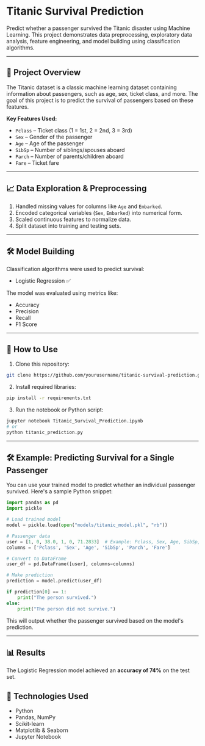 # Titanic Survival Prediction

Predict whether a passenger survived the Titanic disaster using Machine Learning. This project demonstrates data preprocessing, exploratory data analysis, feature engineering, and model building using classification algorithms.

---

## 🚀 Project Overview

The Titanic dataset is a classic machine learning dataset containing information about passengers, such as age, sex, ticket class, and more. The goal of this project is to predict the survival of passengers based on these features.

**Key Features Used:**

* `Pclass` – Ticket class (1 = 1st, 2 = 2nd, 3 = 3rd)
* `Sex` – Gender of the passenger
* `Age` – Age of the passenger
* `SibSp` – Number of siblings/spouses aboard
* `Parch` – Number of parents/children aboard
* `Fare` – Ticket fare

---

## 📈 Data Exploration & Preprocessing

1. Handled missing values for columns like `Age` and `Embarked`.
2. Encoded categorical variables (`Sex`, `Embarked`) into numerical form.
3. Scaled continuous features to normalize data.
4. Split dataset into training and testing sets.

---

## 🛠️ Model Building

Classification algorithms were used to predict survival:

* Logistic Regression ✅

The model was evaluated using metrics like:

* Accuracy
* Precision
* Recall
* F1 Score

---

## 📝 How to Use

1. Clone this repository:

```bash
git clone https://github.com/yourusername/titanic-survival-prediction.git
```

2. Install required libraries:

```bash
pip install -r requirements.txt
```

3. Run the notebook or Python script:

```bash
jupyter notebook Titanic_Survival_Prediction.ipynb
# or
python titanic_prediction.py
```

---

## 🛠️ Example: Predicting Survival for a Single Passenger

You can use your trained model to predict whether an individual passenger survived. Here's a sample Python snippet:

```python
import pandas as pd
import pickle

# Load trained model
model = pickle.load(open("models/titanic_model.pkl", "rb"))

# Passenger data
user = [1, 0, 38.0, 1, 0, 71.2833]  # Example: Pclass, Sex, Age, SibSp, Parch, Fare
columns = ['Pclass', 'Sex', 'Age', 'SibSp', 'Parch', 'Fare']

# Convert to DataFrame
user_df = pd.DataFrame([user], columns=columns)

# Make prediction
prediction = model.predict(user_df)

if prediction[0] == 1:
    print("The person survived.")
else:
    print("The person did not survive.")
```

This will output whether the passenger survived based on the model's prediction.

---

## 📊 Results

The Logistic Regression model achieved an **accuracy of 74%** on the test set.


## 🔧 Technologies Used

* Python
* Pandas, NumPy
* Scikit-learn
* Matplotlib & Seaborn
* Jupyter Notebook














